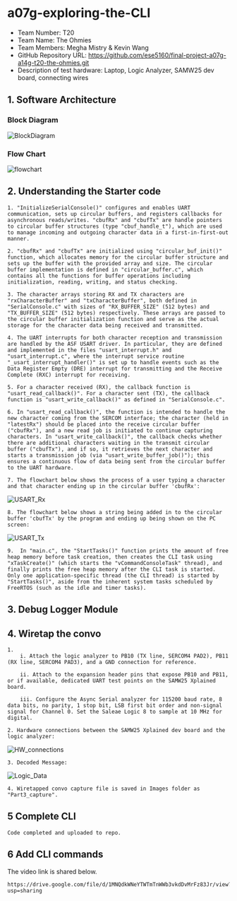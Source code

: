 # a07g-exploring-the-CLI

* Team Number: T20 
* Team Name: The Ohmies
* Team Members: Megha Mistry & Kevin Wang
* GitHub Repository URL: https://github.com/ese5160/final-project-a07g-a14g-t20-the-ohmies.git
* Description of test hardware: Laptop, Logic Analyzer, SAMW25 dev board, connecting wires

## 1. Software Architecture


### Block Diagram

![BlockDiagram](Images/block_diagram.png)


### Flow Chart

![flowchart](Images/flowchart.png)


## 2. Understanding the Starter code

    1. "InitializeSerialConsole()" configures and enables UART communication, sets up circular buffers, and registers callbacks for asynchronous reads/writes. "cbufRx" and "cbufTx" are handle pointers to circular buffer structures (type "cbuf_handle_t"), which are used to manage incoming and outgoing character data in a first-in-first-out manner.

    2. "cbufRx" and "cbufTx" are initialized using "circular_buf_init()" function, which allocates memory for the circular buffer structure and sets up the buffer with the provided array and size. The circular buffer implementation is defined in "circular_buffer.c", which contains all the functions for buffer operations including initialization, reading, writing, and status checking.

    3. The character arrays storing RX and TX characters are "rxCharacterBuffer" and "txCharacterBuffer", both defined in "SerialConsole.c" with sizes of "RX_BUFFER_SIZE" (512 bytes) and "TX_BUFFER_SIZE" (512 bytes) respectively. These arrays are passed to the circular buffer initialization function and serve as the actual storage for the character data being received and transmitted.
    
    4. The UART interrupts for both character reception and transmission are handled by the ASF USART driver. In particular, they are defined and implemented in the files "usart_interrupt.h" and "usart_interrupt.c", where the interrupt service routine "_usart_interrupt_handler()" is set up to handle events such as the Data Register Empty (DRE) interrupt for transmitting and the Receive Complete (RXC) interrupt for receiving.

    5. For a character received (RX), the callback function is "usart_read_callback()". For a character sent (TX), the callback function is "usart_write_callback()" as defined in "SerialConsole.c".

    6. In "usart_read_callback()", the function is intended to handle the new character coming from the SERCOM interface; the character (held in "latestRx") should be placed into the receive circular buffer ("cbufRx"), and a new read job is initiated to continue capturing characters. In "usart_write_callback()", the callback checks whether there are additional characters waiting in the transmit circular buffer ("cbufTx"), and if so, it retrieves the next character and starts a transmission job (via "usart_write_buffer_job()"); this ensures a continuous flow of data being sent from the circular buffer to the UART hardware.

    7. The flowchart below shows the process of a user typing a character and that character ending up in the circular buffer 'cbufRx':
![USART_Rx](Images/Part2_Q7.jpg)

    8. The flowchart below shows a string being added in to the circular buffer 'cbufTx' by the program and ending up being shown on the PC screen:
![USART_Tx](Images/Part2_Q8.jpg)

    9.  In "main.c", the "StartTasks()" function prints the amount of free heap memory before task creation, then creates the CLI task using "xTaskCreate()" (which starts the "vCommandConsoleTask" thread), and finally prints the free heap memory after the CLI task is started. Only one application-specific thread (the CLI thread) is started by "StartTasks()", aside from the inherent system tasks scheduled by FreeRTOS (such as the idle and timer tasks).

## 3. Debug Logger Module

## 4. Wiretap the convo
    
    1.
        i. Attach the logic analyzer to PB10 (TX line, SERCOM4 PAD2), PB11 (RX line, SERCOM4 PAD3), and a GND connection for reference.

        ii. Attach to the expansion header pins that expose PB10 and PB11, or if available, dedicated UART test points on the SAMW25 Xplained board.

        iii. Configure the Async Serial analyzer for 115200 baud rate, 8 data bits, no parity, 1 stop bit, LSB first bit order and non-signal signal for Channel 0. Set the Saleae Logic 8 to sample at 10 MHz for digital. 

    2. Hardware connections between the SAMW25 Xplained dev board and the logic analyzer:
![HW_connections](Images/Part3_hardware.jpg)

    3. Decoded Message:
![Logic_Data](Images/Part3_ss.png)

    4. Wiretapped convo capture file is saved in Images folder as "Part3_capture".

## 5 Complete CLI

    Code completed and uploaded to repo.

## 6 Add CLI commands

The video link is shared below.

    https://drive.google.com/file/d/1MNQdkWNeYTWTmTnWWb3vkdDvMrFz83Jr/view?usp=sharing


